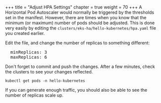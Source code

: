 +++
title = "Adjust HPA Settings"
chapter = true
weight = 70
+++
A Horizontal Pod Autoscaler would normally be triggered by the thresholds set in the manifest. However, there are times when you know that the minimum (or maximum) number of pods should be adjusted. This is done very easily by editing the `clusters/eks-ha/hello-kubernetes/hpa.yaml` file you created earlier.

Edit the file, and change the number of replicas to something different:

<pre>
  minReplicas: 3
  maxReplicas: 6
</pre>

Don't forget to commit and push the changes. After a few minutes, check the clusters to see your changes reflected.

```
kubectl get pods -n hello-kubernetes
```

If you can generate enough traffic, you should also be able to see the number of replicas scale up.
